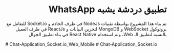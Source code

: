 <div dir="rtl">
<h1>تطبيق دردشة يشبه WhatsApp </h1>
<p>تم بناء هذا المشروع بواسطة تقنيات NodeJs في طرف الخادم و Socket.io للتعامل مع بروتوكول WebSocket و MongoDB لتخزين البيانات و ReactJs في طرف العميل بالنسبة لتطبيق الـ Web، وتم استخدام React Native في بناء تطبيق الجوال</p>
</div>#   C h a t - A p p l i c a t i o n _ S o c k e t . i o _ W e b _ M o b i l e  
 #   C h a t - A p p l i c a t i o n _ S o c k e t . i o  
 